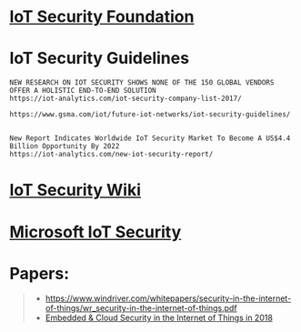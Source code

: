 # [IoT Security Foundation](https://iotsecurityfoundation.org/)

# IoT Security Guidelines

```
NEW RESEARCH ON IOT SECURITY SHOWS NONE OF THE 150 GLOBAL VENDORS OFFER A HOLISTIC END-TO-END SOLUTION
https://iot-analytics.com/iot-security-company-list-2017/

https://www.gsma.com/iot/future-iot-networks/iot-security-guidelines/


New Report Indicates Worldwide IoT Security Market To Become A US$4.4 Billion Opportunity By 2022
https://iot-analytics.com/new-iot-security-report/

```
# [IoT Security Wiki](https://iotsecuritywiki.com/)
 
# [Microsoft IoT Security ](https://www.microsoft.com/en-us/internet-of-things/security)

# Papers:

>* https://www.windriver.com/whitepapers/security-in-the-internet-of-things/wr_security-in-the-internet-of-things.pdf
>* [Embedded & Cloud Security in the Internet of Things in 2018](https://www.gemalto.com/iot/iot-security)
